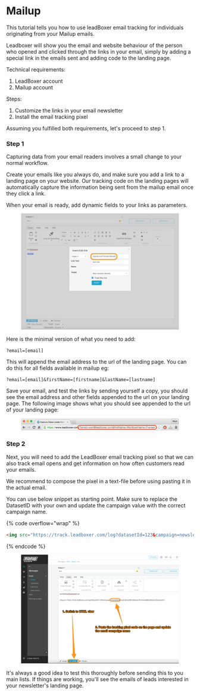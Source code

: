 # Mailup

This tutorial tells you how to use leadBoxer email tracking for individuals originating from your Mailup emails.

Leadboxer will show you the email and website behaviour of the person who opened and clicked through the links in your email, simply by adding a special link in the emails sent and adding code to the landing page.

Technical requirements:

1. LeadBoxer account
2. Mailup account

Steps:

1. Customize the links in your email newsletter
2. Install the email tracking pixel

Assuming you fulfilled both requirements, let's proceed to step 1.

### Step 1

Capturing data from your email readers involves a small change to your normal workflow.

Create your emails like you always do, and make sure you add a link to a landing page on your website. Our tracking code on the landing pages will automatically capture the information being sent from the mailup email once they click a link.

When your email is ready, add dynamic fields to your links as parameters.

<figure><img src="../../../.gitbook/assets/Platform.png" alt=""><figcaption></figcaption></figure>

Here is the minimal version of what you need to add:

```
?email=[email]
```

This will append the email address to the url of the landing page. You can do this for all fields available in mailup eg:

```
?email=[email]&firstName=[firstname]&lastName=[lastname]
```

Save your email, and test the links by sending yourself a copy, you should see the email address and other fields appended to the url on your landing page. The following image shows what you should see appended to the url of your landing page:

<figure><img src="../../../.gitbook/assets/Mailchimp-LeadBoxer-landing-url.png" alt=""><figcaption></figcaption></figure>

### Step 2

Next, you will need to add the LeadBoxer email tracking pixel so that we can also track email opens and get information on how often customers read your emails.

We recommend to compose the pixel in a text-file before using pasting it in the actual email.

You can use below snippet as starting point. Make sure to replace the DatasetID with your own and update the campaign value with the correct campaign name.

{% code overflow="wrap" %}
```html
<img src="https://track.leadboxer.com/log?datasetId=123&campaign=newsletter&email=[email]&firstName=[firstname]&lastName=[lastname]">
```
{% endcode %}

<figure><img src="../../../.gitbook/assets/Platform_and_LeadBoxer_App.png" alt=""><figcaption></figcaption></figure>

It's always a good idea to test this thoroughly before sending this to you main lists. If things are working, you'll see the emails of leads interested in your newsletter's landing page.
